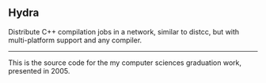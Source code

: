 Hydra
-----

Distribute C++ compilation jobs in a network, similar to distcc, but with multi-platform support and any compiler.

---
This is the source code for the my computer sciences graduation work, presented in 2005.
